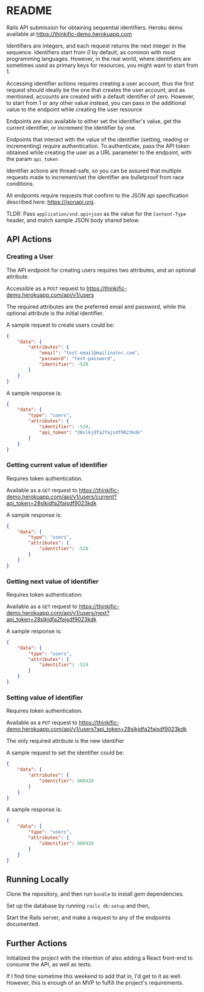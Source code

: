 # README

Rails API submission for obtaining sequential identifiers. Heroku demo available at https://thinkific-demo.herokuapp.com

Identifiers are integers, and each request returns the next integer in the sequence.
Identifiers start from *0* by default, as common with most programming languages.
However, in the real world, where identifiers are sometimes used as primary keys for resources, you might want to start from 1.

Accessing identifier actions requires creating a user account, thus the first request should ideally be the one that creates the user account, and as mentioned, accounts are created with a default identifier of zero. However, to start from 1 or any other value instead, you can pass in the additional value to the endpoint while creating the user resource

Endpoints are also available to either set the identifier's value, get the current identifier, or increment the identifier by one.

Endpoints that interact with the value of the identifier (setting, reading or incrementing) require authentication. To authenticate, pass the API token obtained while creating the user as a URL parameter to the endpoint, with the param `api_token`

Identifier actions are thread-safe, so you can be assured that multiple requests made to increment/set the identifier are bulletproof from race conditions.

All endpoints require requests that confirm to the JSON api specification described here: https://jsonapi.org.

TLDR: Pass `application/vnd.api+json` as the value for the `Content-Type` header, and match sample JSON body shared below.

## API Actions
### Creating a User

The API endpoint for creating users requires two attributes, and an optional attribute.

Accessible as a `POST` request to https://thinkific-demo.herokuapp.com/api/v1/users

The required attributes are the preferred email and password, while the optional attribute is the initial identifier.

A sample request to create users could be:
```json
{
    "data": {
        "attributes": {
            "email": "test-email@mailinator.com",
            "password": "test-password",
            "identifier": -520
        }
    }
}
```

A sample response is:

```json
{
    "data": {
        "type": "users",
        "attributes": {
            "identifier": -520,
            "api_token": "28slkjdfa2fajsdf9023kdk"
        }
    }
}
```

### Getting current value of identifier

Requires token authentication. 

Available as a `GET` request to https://thinkific-demo.herokuapp.com/api/v1/users/current?api_token=28slkjdfa2fajsdf9023kdk

A sample response is:

```json
{
    "data": {
        "type": "users",
        "attributes": {
            "identifier": -520
        }
    }
}
```

### Getting next value of identifier

Requires token authentication. 

Available as a `GET` request to https://thinkific-demo.herokuapp.com/api/v1/users/next?api_token=28slkjdfa2fajsdf9023kdk

A sample response is:

```json
{
    "data": {
        "type": "users",
        "attributes": {
            "identifier": -519
        }
    }
}
```

### Setting value of identifier

Requires token authentication. 

Available as a `PUT` request to https://thinkific-demo.herokuapp.com/api/v1/users?api_token=28slkjdfa2fajsdf9023kdk

The only required attribute is the new identifier

A sample request to set the identifier could be:
```json
{
    "data": {
        "attributes": {
            "identifier": 600420
        }
    }
}
```

A sample response is:

```json
{
    "data": {
        "type": "users",
        "attributes": {
            "identifier": 600420
        }
    }
}
```

## Running Locally

Clone the repository, and then run `bundle` to install gem dependencies.

Set up the database by running `rails db:setup` and then,

Start the Rails server, and make a request to any of the endpoints documented.

## Further Actions

Initialized the project with the intention of also adding a React front-end to consume the API, as well as tests.

If I find time sometime this weekend to add that in, I'd get to it as well. However, this is enough of an MVP to fulfill the project's requirements.